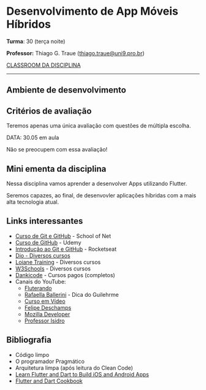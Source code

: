 # Desenvolvimento de App Móveis Híbridos

**Turma**: 30 (terça noite)

**Professor:** Thiago G. Traue (thiago.traue@uni9.pro.br)

[CLASSROOM DA DISCIPLINA](https://classroom.google.com/c/NTkzODc0NzYyMzcz?cjc=7ohzomp)

***

## Ambiente de desenvolvimento

## Critérios de avaliação

Teremos apenas uma única avaliação com questões de múltipla escolha.

DATA: 30.05 em aula

Não se preocupem com essa avaliação!

## Mini ementa da disciplina

Nessa disciplina vamos aprender a desenvolver Apps utilizando Flutter.

Seremos capazes, ao final, de desenvovler aplicações híbridas com a mais alta tecnologia atual.

## Links interessantes

- [Curso de Git e GitHub](https://www.schoolofnet.com/curso/git/controle-de-versao/git-e-github/) - School of Net
- [Curso de GitHub](https://www.udemy.com/course/git-e-github-para-iniciantes/) - Udemy
- [Introdução ao Git e GitHub](https://app.rocketseat.com.br/devlinks/git-e-github/introducao-ao-git) - Rocketseat
- [Dio - Diversos cursos](https://www.dio.me/)
- [Loiane Training](loiane.training) - Diversos cursos
- [W3Schools](https://www.w3schools.com/) - Diversos cursos
- [Dankicode](https://cursos.dankicode.com/) - Cursos pagos (completos)
- Canais do YouTube:
  - [Fluterando](https://www.youtube.com/@Flutterando)
  - [Rafaella Ballerini](https://www.youtube.com/@rafaellaballerini) - Dica do Guilehrme
  - [Curso em Vídeo](https://www.youtube.com/channel/UCrWvhVmt0Qac3HgsjQK62FQ)
  - [Felipe Deschamps](https://www.youtube.com/channel/UCU5JicSrEM5A63jkJ2QvGYw)
  - [Mozilla Developer](https://www.youtube.com/@MozillaDeveloper)
  - [Professor Isidro](https://www.youtube.com/user/fmassetto)

## Bibliografia

- Código limpo
- O programador Pragmático
- Arquitetura limpa (após leitura do Clean Code)
- [Learn Flutter and Dart to Build iOS and Android Apps](https://learning.oreilly.com/videos/learn-flutter-and/9781789951998/)
- [Flutter and Dart Cookbook](https://learning.oreilly.com/library/view/flutter-and-dart/9781098119508/)
